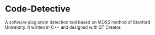 # Code-Detective
A software plagiarism detection tool based on MOSS method of Stanford University. It written in C++ and designed with QT Creator.
